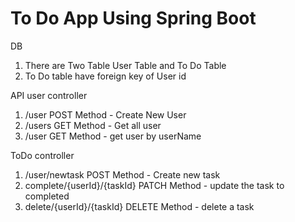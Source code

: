 # To Do App Using Spring Boot
DB 
1) There are Two Table User Table and To Do Table 
2) To Do table have foreign key of User id 

API 
user controller 
1) /user POST Method - Create New User
2) /users GET Method - Get all user
3) /user GET Method - get user by userName 

ToDo controller 
1) /user/newtask POST Method - Create new task 
2) complete/{userId}/{taskId} PATCH Method - update the task to completed 
3) delete/{userId}/{taskId} DELETE Method - delete a task 


